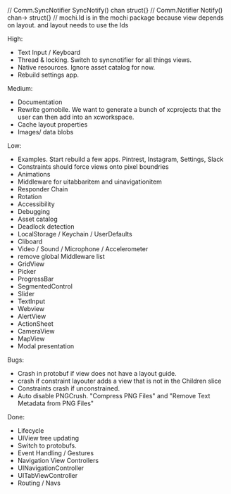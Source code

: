 // Comm.SyncNotifier SyncNotify() chan struct{}
// Comm.Notifier Notify() chan-> struct{}
// mochi.Id is in the mochi package because view depends on layout. and layout needs to use the Ids

High:
* Text Input / Keyboard
* Thread & locking. Switch to syncnotifier for all things views.
* Native resources. Ignore asset catalog for now. 
* Rebuild settings app.

Medium:
* Documentation
* Rewrite gomobile. We want to generate a bunch of xcprojects that the user can then add into an xcworkspace.
* Cache layout properties
* Images/ data blobs

Low:
* Examples. Start rebuild a few apps. Pintrest, Instagram, Settings, Slack
* Constraints should force views onto pixel boundries
* Animations
* Middleware for uitabbaritem and uinavigationitem
* Responder Chain
* Rotation
* Accessibility
* Debugging
* Asset catalog
* Deadlock detection
* LocalStorage / Keychain / UserDefaults
* Cliboard
* Video / Sound / Microphone / Accelerometer
* remove global Middleware list
* GridView
* Picker
* ProgressBar
* SegmentedControl
* Slider
* TextInput
* Webview
* AlertView
* ActionSheet
* CameraView
* MapView
* Modal presentation

Bugs:
* Crash in protobuf if view does not have a layout guide.
* crash if constraint layouter adds a view that is not in the Children slice
* Constraints crash if unconstrained.
* Auto disable PNGCrush. "Compress PNG Files" and "Remove Text Metadata from PNG Files"

Done:
* Lifecycle
* UIView tree updating
* Switch to protobufs.
* Event Handling / Gestures
* Navigation View Controllers
* UINavigationController
* UITabViewController
* Routing / Navs
